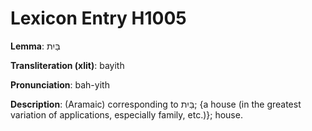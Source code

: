 # Lexicon Entry H1005

**Lemma**: בַּיִת

**Transliteration (xlit)**: bayith

**Pronunciation**: bah-yith

**Description**:
(Aramaic) corresponding to בַּיִת; {a house (in the greatest variation of applications, especially family, etc.)}; house.
